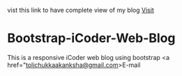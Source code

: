 vist this link to have complete view of my blog <a href="https://tolichukkaakanksha.github.io/Bootstrap-iCoder-Web-Blog/">Visit</a>
# Bootstrap-iCoder-Web-Blog
This is a responsive iCoder web blog using bootstrap
<a href="tolichukkaakanksha@gmail.com>E-mail</a>
